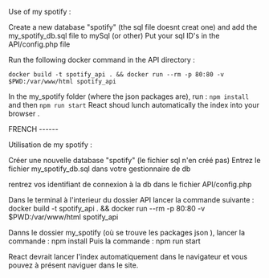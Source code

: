 Use of my spotify : 

Create a new database "spotify" (the sql file doesnt creat one) and add the my_spotify_db.sql file to mySql (or other)
Put your sql ID's in the API/config.php file 

Run the following docker command  in the API directory : 

```
docker build -t spotify_api . && docker run --rm -p 80:80 -v $PWD:/var/www/html spotify_api
```
In the my_spotify folder (where the json packages are), run : ``` npm install ``` and then ``` npm run start ``` 
React shoud lunch automatically the index into your browser . 



FRENCH ------


Utilisation de my spotify :

Créer une nouvelle database "spotify" (le fichier sql n'en créé pas) Entrez le fichier my_spotify_db.sql dans votre gestionnaire de db

rentrez vos identifiant de connexion à la db dans le fichier API/config.php

Dans le terminal à l'interieur du dossier API lancer la commande suivante : docker build -t spotify_api . && docker run --rm -p 80:80 -v $PWD:/var/www/html spotify_api

Danns le dossier my_spotify (où se trouve les packages json ), lancer la commande : npm install Puis la commande : npm run start

React devrait lancer l'index automatiquement dans le navigateur et vous pouvez à présent naviguer dans le site.
